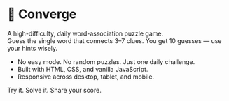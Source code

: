 # 🧠 Converge

A high-difficulty, daily word-association puzzle game.  
Guess the single word that connects 3–7 clues. You get 10 guesses — use your hints wisely.

- No easy mode. No random puzzles. Just one daily challenge.
- Built with HTML, CSS, and vanilla JavaScript.
- Responsive across desktop, tablet, and mobile.

Try it. Solve it. Share your score.

